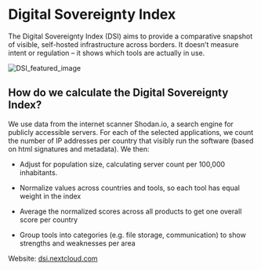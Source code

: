 # Digital Sovereignty Index
The Digital Sovereignty Index (DSI) aims to provide a comparative snapshot of visible, self-hosted infrastructure across borders. It doesn’t measure intent or regulation – it shows which tools are actually in use. 

![DSI_featured_image](https://github.com/user-attachments/assets/61646e45-6b49-4829-b559-29141f29d1ea)

## How do we calculate the Digital Sovereignty Index?
We use data from the internet scanner Shodan.io, a search engine for publicly accessible servers. For each of the selected applications, we count the number of IP addresses per country that visibly run the software (based on html signatures and metadata). We then:

* Adjust for population size, calculating server count per 100,000 inhabitants.
* Normalize values across countries and tools, so each tool has equal weight in the index
* Average the normalized scores across all products to get one overall score per country

* Group tools into categories (e.g. file storage, communication) to show strengths and weaknesses per area

Website: [dsi.nextcloud.com](https://dsi.nextcloud.com/)
